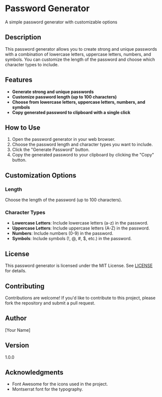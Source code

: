<h1 id="password-generator">Password Generator</h1> <p>A simple password generator with customizable options</p> <h2 id="description">Description</h2> <p>This password generator allows you to create strong and unique passwords with a combination of lowercase letters, uppercase letters, numbers, and symbols. You can customize the length of the password and choose which character types to include.</p> <h2 id="features">Features</h2> <ul> <li><strong>Generate strong and unique passwords</strong></li> <li><strong>Customize password length (up to 100 characters)</strong></li> <li><strong>Choose from lowercase letters, uppercase letters, numbers, and symbols</strong></li> <li><strong>Copy generated password to clipboard with a single click</strong></li> </ul> <h2 id="how-to-use">How to Use</h2> <ol> <li>Open the password generator in your web browser.</li> <li>Choose the password length and character types you want to include.</li> <li>Click the "Generate Password" button.</li> <li>Copy the generated password to your clipboard by clicking the "Copy" button.</li> </ol> <h2 id="customization-options">Customization Options</h2> <h3 id="length">Length</h3> <p>Choose the length of the password (up to 100 characters).</p> <h3 id="character-types">Character Types</h3> <ul> <li><strong>Lowercase Letters</strong>: Include lowercase letters (a-z) in the password.</li> <li><strong>Uppercase Letters</strong>: Include uppercase letters (A-Z) in the password.</li> <li><strong>Numbers</strong>: Include numbers (0-9) in the password.</li> <li><strong>Symbols</strong>: Include symbols (!, @, #, $, etc.) in the password.</li> </ul> <h2 id="license">License</h2> <p>This password generator is licensed under the MIT License. See <a href="LICENSE">LICENSE</a> for details.</p> <h2 id="contributing">Contributing</h2> <p>Contributions are welcome! If you'd like to contribute to this project, please fork the repository and submit a pull request.</p> <h2 id="author">Author</h2> <p>[Your Name]</p> <h2 id="version">Version</h2> <p>1.0.0</p> <h2 id="acknowledgments">Acknowledgments</h2> <ul> <li>Font Awesome for the icons used in the project.</li> <li>Montserrat font for the typography.</li> </ul>
